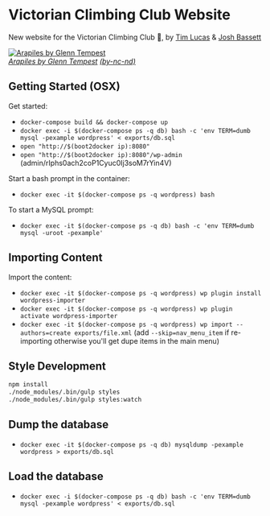 # Victorian Climbing Club Website

New website for the Victorian Climbing Club :muscle:, by [Tim Lucas](https://github.com/toolmantim) & [Josh Bassett](https://github.com/nullobject)

[![Arapiles by Glenn Tempest](http://i.imgur.com/jynMzO8.jpg)](http://osp.com.au/?p=294) <br> *[Arapiles by Glenn Tempest](http://osp.com.au/?p=294) [(by-nc-nd)](http://creativecommons.org/licenses/by-nc-nd/3.0/)*

## Getting Started (OSX)

Get started:

* `docker-compose build && docker-compose up`
* `docker exec -i $(docker-compose ps -q db) bash -c 'env TERM=dumb mysql -pexample wordpress' < exports/db.sql`
* `open "http://$(boot2docker ip):8080"`
* `open "http://$(boot2docker ip):8080"/wp-admin` (admin/rIphs0ach2coP1Cyuc0Ij3soM7rYin4V)

Start a bash prompt in the container:

* `docker exec -it $(docker-compose ps -q wordpress) bash`

To start a MySQL prompt:

* `docker exec -it $(docker-compose ps -q db) bash -c 'env TERM=dumb mysql -uroot -pexample'`

## Importing Content

Import the content:

* `docker exec -it $(docker-compose ps -q wordpress) wp plugin install wordpress-importer`
* `docker exec -it $(docker-compose ps -q wordpress) wp plugin activate wordpress-importer`
* `docker exec -it $(docker-compose ps -q wordpress) wp import --authors=create exports/file.xml` (add `--skip=nav_menu_item` if re-importing otherwise you'll get dupe items in the main menu)

## Style Development

```bash
npm install
./node_modules/.bin/gulp styles
./node_modules/.bin/gulp styles:watch
```

## Dump the database

* `docker exec -it $(docker-compose ps -q db) mysqldump -pexample wordpress > exports/db.sql`

## Load the database

* `docker exec -i $(docker-compose ps -q db) bash -c 'env TERM=dumb mysql -pexample wordpress' < exports/db.sql`